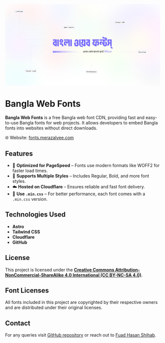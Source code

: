![Bangla Web Fonts](/public/assets/images/bangla-web-fonts-1200x630.jpg)

# Bangla Web Fonts
**Bangla Web Fonts** is a free Bangla web font CDN, providing fast and easy-to-use Bangla fonts for web projects. It allows developers to embed Bangla fonts into websites without direct downloads.

🌐 Website: [fonts.merazalvee.com](https://fonts.merazalvee.com)

## Features  
- 🚀 **Optimized for PageSpeed** – Fonts use modern formats like WOFF2 for faster load times.  
- 🎨 **Supports Multiple Styles** – Includes Regular, Bold, and more font styles.  
- ☁️ **Hosted on Cloudflare** – Ensures reliable and fast font delivery.  
- 🎯 **Use `.min.css`** – For better performance, each font comes with a `.min.css` version.  

## Technologies Used  
- **Astro**
- **Tailwind CSS**
- **Cloudflare**
- **GitHub**

## License  
This project is licensed under the [**Creative Commons Attribution-NonCommercial-ShareAlike 4.0 International (CC BY-NC-SA 4.0)**](https://creativecommons.org/licenses/by-nc-sa/4.0/).  

## Font Licenses
All fonts included in this project are copyrighted by their respective owners and are distributed under their original licenses.  

## Contact  
For any queries visit [GitHub repository](https://github.com/fuadhasanshihab/bangla-web-fonts) or reach out to [Fuad Hasan Shihab](https://fuadhasanshihab.github.io).  
